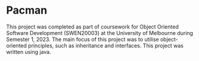 <h1>Pacman</h1>

This project was completed as part of coursework for Object Oriented Software Development (SWEN20003) at the University of Melbourne during Semester 1, 2023. The main focus of this project was to utilise object-oriented principles, such as inheritance and interfaces. This project was written using java. 
